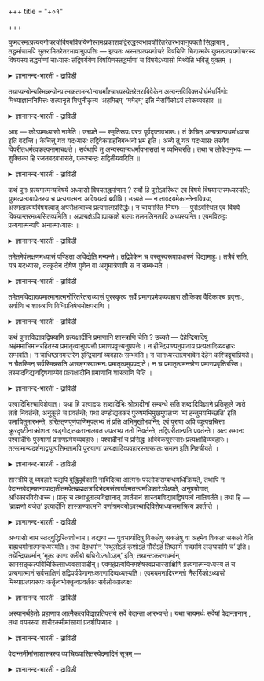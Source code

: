 +++
title = "+०१"

+++

युष्मदस्मत्प्रत्ययगोचरयोर्विषयविषयिणोस्तमःप्रकाशवद्विरुद्धस्वभावयोरितरेतरभावानुपपत्तौ सिद्धायाम् , तद्धर्माणामपि सुतरामितरेतरभावानुपपत्तिः — इत्यतः अस्मत्प्रत्ययगोचरे विषयिणि चिदात्मके युष्मत्प्रत्ययगोचरस्य विषयस्य तद्धर्माणां चाध्यासः तद्विपर्ययेण विषयिणस्तद्धर्माणां च विषयेऽध्यासो मिथ्येति भवितुं युक्तम् ।

<details><summary>ज्ञानानन्द-भारती - द्राविडी</summary>

‘नी’, ‘नाऩ्’ ऎऩ्गिऱ ऎण्णङ्गळुक्कु विषयमाय् उळ्ळदुम्, इरुट्टु वॆळिच्चम् इवैगळैप्पोल : नेर्माऱाऩ स्वबावङ्गळै उडैयदुमाऩ विषयम् (अऱियप्पडुम् वस्तु), विषयी (अऱिगिऱवऩ्) ऎऩ्ऱ इरण्डिऱ्कुम् ऒऩ्ऱु मऱ्ऱॊऩ्ऱाग इरुप्पदु पॊरुन्दा तॆऩ्बदु सित्तमायिरुप्पदाल्, अवैगळुडैय तर्मङ्गळुक्कुम्गूड ऒऩ्ऱुक्कॊऩ्ऱु माऱिइरुप्पदु कॊञ्जमुम् पॊरुन्दादु। इव्विदम् इरुप्पदाल्, ञाऩवस्वरूबमायुळ्ळ ‘नाऩ्’ ऎऩ्गिऱ ऎण्णत्तिऱ्कु विषयमाऩ विषयीयिडत्तिल् (अऱिगिऱवऩिडत्तिल्) ‘नी’ ऎऩ्गिऱ ऎण्णत्तिऱ्कु विषयमाऩ विषयम् (अऱियप् पडुम् वस्तु) ऎऩ्बदैयुम् अदऩ् तर्मङ्गळैयुम् एऱ्ऱुवदुम्, अदऱ्कु माऱाग विषयत्तिल् (अऱियप्पडुम् वस्तुविल्) विषयी (अऱिगिऱवऩ्) ऎऩ्बदैयुम्, अदऩ् तर्मङ्गळैयुम् एऱ्ऱुवदुम् मित्यै (सम्बविक्काददाल् इल्लै) ऎऩ्ऱु इरुप्पदु न्यायम्।
</details>

तथाप्यन्योन्यस्मिन्नन्योन्यात्मकतामन्योन्यधर्मांश्चाध्यस्येतरेतराविवेकेन अत्यन्तविविक्तयोर्धर्मधर्मिणोः मिथ्याज्ञाननिमित्तः सत्यानृते मिथुनीकृत्य ‘अहमिदम्’ ‘ममेदम्’ इति नैसर्गिकोऽयं लोकव्यवहारः ॥

<details><summary>ज्ञानानन्द-भारती - द्राविडी</summary>

अप्पडियिरुन्दुम्गूड, पूरावुम् वॆव्वेऱा यिरुक्किऱ जाट्यम्, सैदऩ्यम् मुदलाऩ तर्मङ्गळिऩ् आच्रयमाऩ अहङ्गारम्, आत्मा ऎऩ्ऱ तर्मिगळ् इरण्डैयुम् ऒऩ्ऱुक्कॊऩ्ऱु पिरित्तुत् तॆरिन्दु कॊळ्ळाददाल् ऒऩ्ऱिल् मऱ्ऱॊऩ्ऱिऩ् स्वबावत् तुडऩिरुक्कुम् तऩ्मैयैयुम्, मऱ्ऱॊऩ्ऱिऩ् तर्मङ् गळैयुम् एऱ्ऱि, सत्यमाऩदैयुम् सत्यम् इल्लाद तैयुम् ऒऩ्ऱागच् चॆय्दुगॊण्डु वास्तवम् इल्लाद अऱियामैयैक् कारणमायुळ्ळ ‘नाऩ् इदु’, ‘ऎऩ्ऩुडैयदु इदु’ ऎऩ्ऱ इन्द उलग व्यवहारम् स्वबावमागवे इरुन्दु वरुगिऱदु।
</details>

आह — कोऽयमध्यासो नामेति। उच्यते — स्मृतिरूपः परत्र पूर्वदृष्टावभासः। तं केचित् अन्यत्रान्यधर्माध्यास इति वदन्ति। केचित्तु यत्र यदध्यासः तद्विवेकाग्रहनिबन्धनो भ्रम इति। अन्ये तु यत्र यदध्यासः तस्यैव विपरीतधर्मत्वकल्पनामाचक्षते। सर्वथापि तु अन्यस्यान्यधर्मावभासतां न व्यभिचरति। तथा च लोकेऽनुभवः — शुक्तिका हि रजतवदवभासते, एकश्चन्द्रः सद्वितीयवदिति ॥

<details><summary>ज्ञानानन्द-भारती - द्राविडी</summary>

इन्द एत्तुदल् (अत्यासम्) ऎऩ्बदु ऎऩ्ऩ? ऎऩ्ऱु केट्कलाम्। सॊल्गिऱोम् ‘वेऱु इडत्तिल् मुऩ् पार्क्कप्पट्ट वस्तुविऩ् तोऱ्ऱम् (१)स्मिरुदिरूबमाग (ञाबगमाग) उळ्ळदु। अदैये सिलर्, ‘ऒरु वस्तुविऩ् तर्मङ्गळै वेऱॊऩ्ऱिल् एऱ्ऱुवदु’ ऎऩ्ऱ सॊल्गि ऱार्गळ्। वेऱु सिलरो’ ‘ऎदऩिडत्तिल् ऎदऩुडैय एऱ्ऱुदलो, अवै इरण्डैयुम् पिरित्तु अऱियाददैक् कारणमायुळ्ळ पिरान्दि' ऎऩ्ऱु। मऱ्ऱुमुळ्ळवरो, ‘ऎदऩिडत्तिल् ऎदऩुडैय एऱ्ऱुदलो, अदऱ्के माऱुदलाऩ तर्मत्तैयुडैय तऩ्मैयैक् कल्बिप्पदु’ ऎऩ्ऱु सॊल्गिऱार्गळ्। ऎल्ला मुऱैगळिलुमे ऒऩ्ऱु मऱ्ऱॊऩ्ऱिऩ् तर्मत्तुडऩ् कूडिऩदागत् तोऩ्ऱुदल् ऎऩ्ऱ अंसत्तिल् माऱुबडुवदिल्लै। अप्पडिये उलगत्तिलुम् अऩुबवम्- किळिञ्जलल्लवा वॆळ्ळि पोलत् तोऩ्ऱुगिऱदु! ऒऩ्ऱायिरुक्कुम् सन्दिरऩ् इरण्डावदुडऩ् कूडिऩदु पोल (तोऩ्ऱुगिऱदु) ऎऩ्ऱिरुक्किऱदु।
</details>

कथं पुनः प्रत्यगात्मन्यविषये अध्यासो विषयतद्धर्माणाम् ? सर्वो हि पुरोऽवस्थित एव विषये विषयान्तरमध्यस्यति; युष्मत्प्रत्ययापेतस्य च प्रत्यगात्मनः अविषयत्वं ब्रवीषि। उच्यते — न तावदयमेकान्तेनाविषयः, अस्मत्प्रत्ययविषयत्वात् अपरोक्षत्वाच्च प्रत्यगात्मप्रसिद्धेः। न चायमस्ति नियमः — पुरोऽवस्थित एव विषये विषयान्तरमध्यसितव्यमिति। अप्रत्यक्षेऽपि ह्याकाशे बालाः तलमलिनतादि अध्यस्यन्ति। एवमविरुद्धः प्रत्यगात्मन्यपि अनात्माध्यासः ॥

<details><summary>ज्ञानानन्द-भारती - द्राविडी</summary>

विषयमल्लाददाऩ उळ्ळेयिरुक्कुम् आत्मावि ऩिडत्तिल् विषयत्तिऱ्कुम् अदऩ् तर्मङ्गळुक्कुम् एऱ्ऱुदल् (अत्यासम्) ऎप्पडि एऱ्पडलाम्? मुऩ्ऩाल् इरुक्किऱ ऒरु विषयत्तिल् ताऩे अल्लवा ऎल्लोरुंवेऱु विषयत्तै एऱ्ऱुवार्गळ्? 'नी' ऎऩ्गिऱ ऎण्णत्तिऱ्कु वेऱायुळ्ळदाय् उळ्ळेयिरुक्कुम् आत्माविऱ्कु विषयत्तऩ्मैगिडैयादु ऎऩ्ऱु सॊल्गिऱीर्गळ्? ऎऩ्ऱाल् सॊल्गिऱोम् - इदु (आत्मा) पूरावुमे विषयमल्लाददु इल्लै। 'नाऩ्' ऎऩ्ऱ ऎण्णत्तिऱ्कु विषयमायिरुप्पदालुम्, उळ्ळे इरुक्कुम् आत्मा ऎल्लोरुक्कुम् पिरसित्तमायिरुप्पदऩ् मूलम् अबरोक्षमाग इरुप्पदालुम् आत्माविल् अत्यासम् एऱ्पडलाम्। मेलुम्, मुऩ्ऩालिरुक्किऱ विषयत्तिल् ताऩ् वेऱु विषयत्तै एऱ्ऱवेण्डुमॆऩ्ऱु इन्द नियममुम् किडैयादु। कण्णुक्कुत् तॆरियामलिरुक्किऱ आगासत्तिल् पालर्गळ् तळमायिरुक्कुम् तऩ्मै, अऴुक्काग इरुक्कुम् तऩ्मै मुदलियदै एऱ्ऱुगिऱार्गळल्लवा? इव्विदम् उळ्ळेयिरुक्कुम् आत्माविडत्तिलुम् आत्मावल्लाददै एऱ्ऱुवदु विरोदमिल्लै।
</details>

तमेतमेवंलक्षणमध्यासं पण्डिता अविद्येति मन्यन्ते। तद्विवेकेन च वस्तुस्वरूपावधारणं विद्यामाहुः। तत्रैवं सति, यत्र यदध्यासः, तत्कृतेन दोषेण गुणेन वा अणुमात्रेणापि स न सम्बध्यते ।

<details><summary>ज्ञानानन्द-भारती - द्राविडी</summary>

अन्द इव्विद लक्षणमुडैय इन्द अत्यासत्तैप् पण्डिदर्गळ् ‘अवित्यै’ ऎऩ्ऱु करुदुगिऱार्गळ्। अदैप् पिरित्तऱिन्दु वस्तुविऩ् स्वरूबत्तै तीर्माऩिप्पदै 'वित्यै' ऎऩ्ऱुम् सॊल्गिऱार्गळ्। अङ्गु इव्विदम् इरुक्कैयिल्, ऎदऩिडत्तिल् ऎदऩुडैय अत्यासमो, अदु अदऩाल् एऱ्पडुम् तोषत्तुडऩो कुणत्तुडऩो ऒरु अणुवळवु कूड सम्बन्दप्पडुवदिल्लै।
</details>

तमेतमविद्याख्यमात्मानात्मनोरितरेतराध्यासं पुरस्कृत्य सर्वे प्रमाणप्रमेयव्यवहारा लौकिका वैदिकाश्च प्रवृत्ताः, सर्वाणि च शास्त्राणि विधिप्रतिषेधमोक्षपराणि ।

<details><summary>ज्ञानानन्द-भारती - द्राविडी</summary>

अन्द आत्मा अऩात्मा इरण्डिऱ्कुम् ऒऩ्ऱुक् कॊऩ्ऱु अत्यासमागिऱ इन्द 'अवित्यै' ऎऩ्गिऱ पॆयरुळ्ळदै मुऩ्ऩिट्टुक्कॊण्डु (पिरमादा- अऱिगिऱवऩ्), पिरमाणम् (अऱिविऱ्कु सादऩम्), पिरमेयम् (अऱियप्पडुम् विषयम्) ऎऩ्ऱ व्यवहा रङ्गळ्यावुम्, उलग सम्बन्दमाऩवैगळुम् वेदसम् पन्दमाऩवैगळुम्, विदि (सॆय् ऎऩ्बदु) पिरदिषेदम् (सॆय्यादे ऎऩ्बदु), मोक्षम् (संसार पन्दत्ति लिरुन्दु विडुदलै) इवैगळै विषयमायुळ्ळ ऎल्ला सास्तिरङ्गळुम् कूड एऱ्पट्टिरुक्किऩ्ऱऩ।
</details>

कथं पुनरविद्यावद्विषयाणि प्रत्यक्षादीनि प्रमाणानि शास्त्राणि चेति ? उच्यते — देहेन्द्रियादिषु अहंममाभिमानरहितस्य प्रमातृत्वानुपपत्तौ प्रमाणप्रवृत्त्यनुपपत्तेः। न हीन्द्रियाण्यनुपादाय प्रत्यक्षादिव्यवहारः सम्भवति। न चाधिष्ठानमन्तरेण इन्द्रियाणां व्यवहारः सम्भवति। न चानध्यस्तात्मभावेन देहेन कश्चिद्व्याप्रियते। न चैतस्मिन् सर्वस्मिन्नसति असङ्गस्यात्मनः प्रमातृत्वमुपपद्यते। न च प्रमातृत्वमन्तरेण प्रमाणप्रवृत्तिरस्ति। तस्मादविद्यावद्विषयाण्येव प्रत्यक्षादीनि प्रमाणानि शास्त्राणि चेति ।

<details><summary>ज्ञानानन्द-भारती - द्राविडी</summary>

'पिरत्यक्षम् मुदलाऩ प्रमाणङ्गळुम् सास्तिरङ्गळुम् अवित्यैयुळ्ळवर्गळै विषयमा युळ्ळवै ऎऩ्बदु ऎप्पडि?' ऎऩ्ऱाल्, सॊल्गिऱोम् तेहम्, इन्दिरियम् मुदलाऩवैगळिल् नाऩ्, ऎऩ्ऩुडैयदु ऎऩ्ऱ अबिमाऩम् इल्लादवऩुक्कु पिरमादा (अऱिगिऱवऩ्) ऎऩुम् तऩ्मै पॊरुन्दा तदिऩाल् प्रमाणत्तिल् प्रव्रुत्ति पॊरुन्दादु। इन्दिरियङ्गळै ऎडुत्तुक्कॊळ्ळामल् (उबयोगप् पडुत्तामल्) प्रत्यक्षम् मुदलिय व्यवहारम् सम्बविक्कादु अल्लवा? इन्दिरियङ्गळुक्कुम् अदिष्टाऩम् आच्रयमाऩ सरीरम् इल्लामल् व्यवहारम् सम्बविक्कादु। आत्मत्तऩ्मै एऱ्ऱप्पडाद तेहत्तैक्कॊण्डु यारुम् व्यवहरिप्पदुम् किडैयादु। इदुवॆल्लाम् इल्लामलिरुन्दालो, ऎव्विदप् पऱ्ऱुदलुमिल्लाद आत्मावुक्कु प्रमादावाग इरुक्कुम् तऩ्मै पॊरुत्तमागादु। प्रमादावाग इरुक्कुम् तऩ्मैयऩ्ऩियिलेयो, प्रमाणङ्गळुक्कु प्रव्रुत्ति किडैयादु। आगैयाल् अवित्यै युळ्ळवर्गळै विषयमागक्कॊण्डवै ताऩ् प्रत्यक्षम् मुदलाऩ प्रमाणङ्गळुम् सास्तिरङ्गळुम्।
</details>

पश्वादिभिश्चाविशेषात्। यथा हि पश्वादयः शब्दादिभिः श्रोत्रादीनां सम्बन्धे सति शब्दादिविज्ञाने प्रतिकूले जाते ततो निवर्तन्ते, अनुकूले च प्रवर्तन्ते; यथा दण्डोद्यतकरं पुरुषमभिमुखमुपलभ्य ‘मां हन्तुमयमिच्छति’ इति पलायितुमारभन्ते, हरिततृणपूर्णपाणिमुपलभ्य तं प्रति अभिमुखीभवन्ति; एवं पुरुषा अपि व्युत्पन्नचित्ताः क्रूरदृष्टीनाक्रोशतः खड्गोद्यतकरान्बलवत उपलभ्य ततो निवर्तन्ते, तद्विपरीतान्प्रति प्रवर्तन्ते। अतः समानः पश्वादिभिः पुरुषाणां प्रमाणप्रमेयव्यवहारः। पश्वादीनां च प्रसिद्धः अविवेकपुरस्सरः प्रत्यक्षादिव्यवहारः। तत्सामान्यदर्शनाद्व्युत्पत्तिमतामपि पुरुषाणां प्रत्यक्षादिव्यवहारस्तत्कालः समान इति निश्चीयते ।

<details><summary>ज्ञानानन्द-भारती - द्राविडी</summary>

पसु मुदलाऩवैगळिलिरुन्दु वित्यासमिल्लाद तिऩालुम्, पसु मुदलाऩवै, कादु मुदलाऩदिऱ्कुच् चप्तम् मुदलाऩदुडऩ् सम्बन्दम् एऱ्पडुम् पोदु, सप्तम् मुदलाऩदाल् एऱ्पडुम् अऱिवु प्रदिगूलमायिरुक्कैयिल् अदिलिरुन्दु तिरुम्बुगिऩ्ऱऩ। अनुगूलमायिरुक्कैयिल् प्रव्रुत्तिक्किऩ्ऱऩ अल्लवा? कम्बै ऒङ्गिय कैयै उडैय मऩिदऩै ऎदिरिल्गण्डु, 'इवऩ् ऎऩ्ऩै अडिक्क विरुम्बुगिऩ्ऱाऩ्' ऎऩ्ऱु ओडुवदऱ्कु आरम्बिक्किऩ्ऱऩ; पच्चैप्पुल् निऱैन्द कैयै युडैवऩागक् कण्डु अवऩै नोक्किच् चॆल्लुगिऩ्ऱऩ; ऎऩ्बदु ऎप्पडियो, अप्पडिये अऱिवुळ्ळ सित्तमुडैय मऩिदर्गळुम्गूड क्रूरमाऩ पार्वैयुळ्ळवर्गळाग, अदट्टुगिऱवर्गळाग वाळै ओङ्गिय कैयुळ्ळवर्गळागप् पलवाऩ्गळायिरुप्पवर्गळैक्कण्डु अवर्गळिडमिरुन्दु विलगुगिऱार्गळ्। अदऱ्कु नेर्माऱाय् इरुप्पवर्गळै उत्तेसित्तु नॆरुङ्गिऱार्गळ्। आगैयाल् प्रमाण प्रमेयव्य वहारम् मऩिदर्गळुक्कु पसु मुदलाऩ वैगळुडऩ् समाऩम्दाऩ्। पसु मुदलाऩवैगळुक्कु प्रत्यक्षम् मुदलिय व्यवहारम् पगुत्तऱि विल्लामैयै मुऩ्ऩिट्टे इरुक्किऱदु। अदऱ्कु समाऩमाय् इरुक्कुम् तऩ्मै काणप्पडुवदाल् अऱिवुळ्ळ मऩिदर्गळुक्कुम् कूड प्रत्यक्षम् मुदलिय व्यवहारम् अक्कालत्तिल् (व्यवहारम् सॆय्युम् समयत्तिल्) समाऩम् ऎऩ्ऱु तीर्माऩिक्कप्पडुगिऱदु।
</details>

शास्त्रीये तु व्यवहारे यद्यपि बुद्धिपूर्वकारी नाविदित्वा आत्मनः परलोकसम्बन्धमधिक्रियते, तथापि न वेदान्तवेद्यमशनायाद्यतीतमपेतब्रह्मक्षत्रादिभेदमसंसार्यात्मतत्त्वमधिकारेऽपेक्ष्यते, अनुपयोगात् अधिकारविरोधाच्च। प्राक् च तथाभूतात्मविज्ञानात् प्रवर्तमानं शास्त्रमविद्यावद्विषयत्वं नातिवर्तते। तथा हि — ‘ब्राह्मणो यजेत’ इत्यादीनि शास्त्राण्यात्मनि वर्णाश्रमवयोऽवस्थादिविशेषाध्यासमाश्रित्य प्रवर्तन्ते ।

<details><summary>ज्ञानानन्द-भारती - द्राविडी</summary>

सास्तिरत्तैयॊट्टिऩ व्यवहारत्तिलो, पुत्ति पूर्वमागच् चॆय्गिऱवऩ् तऩक्कु (आत्माविऱ्कु) परलोगत्तुडऩ् सम्बन्दमुण्डॆऩ्बदै अऱियामल् अदिगारम् पॆऱुवदु इल्लै ऎऩ्ऱु इरुन्दबोदिलुम्, अप्पडियिरुन्दालुम्गूड उबनिषत्तुक्कळिऩालेये अऱियत्तक्कदाय्, पसि मुदलियवैगळ् अऱ्ऱदाय्, प्राह्मणऩ् क्षत्रियऩ् मुदलाऩ वेऱ्ऱुमै विलगिऩदाय्, संसारियल्लाद, आत्मदत्वमाऩदु अव्वदिगार विषयत्तिल् वेण्डप्पडुवदिल्लै। उबयोगमिल्लादददिऩालुम् अदिगारत्तिऱ्कु विरोदमा यिरुप्पदिऩालुम् अव्विदमायुळ्ळ आत्मावै अऱिवदऱ्कु मुऩ्ऩाल् प्रवर्त्तिक्कुम् सास्तिरम् अवित्यैयुळ्ळवर्गळै विषयमागक् कॊण्ड तऩ्मैयुळ्ळदु ऎऩ्बदै मीऱविल्लै। अप्पडियेदाऩ् ‘प्राह्मणऩ् यागम् सॆय्यट्टुम्' ऎऩ्बदु मुदलाऩ सास्तिरङ्गळ् आत्माविऩिडत्तिल् वर्णम्, आसिरमम्, वयदु, निलै मुदलिय विसे षमायुळ्ळ अत्यासत्तै आसिरयित्तु प्रवर्त्तिक्किऩ्ऱऩ।
</details>

अध्यासो नाम स्तद्बुद्धिरित्यवोचाम। तद्यथा — पुत्रभार्यादिषु विकलेषु सकलेषु वा अहमेव विकलः सकलो वेति बाह्यधर्मानात्मन्यध्यस्यति। तथा देहधर्मान् ‘स्थूलोऽहं कृशोऽहं गौरोऽहं तिष्ठामि गच्छामि लङ्घयामि च’ इति। तथेन्द्रियधर्मान् ‘मूकः काणः क्लीबो बधिरोऽन्धोऽहम्’ इति; तथान्तःकरणधर्मान् कामसङ्कल्पविचिकित्साध्यवसायादीन्। एवमहंप्रत्ययिनमशेषस्वप्रचारसाक्षिणि प्रत्यगात्मन्यध्यस्य तं च प्रत्यगात्मानं सर्वसाक्षिणं तद्विपर्ययेणान्तःकरणादिष्वध्यस्यति। एवमयमनादिरनन्तो नैसर्गिकोऽध्यासो मिथ्याप्रत्ययरूपः कर्तृत्वभोक्तृत्वप्रवर्तकः सर्वलोकप्रत्यक्षः ।

<details><summary>ज्ञानानन्द-भारती - द्राविडी</summary>

अत्यासम् ऎऩ्बदु 'अदुवल्लाददिल् अदुवॆऩ्ऱ ऎण्णम्' ऎऩ्ऱु सॊऩ्ऩोम्। अदु ऎप्पडि ऎऩ्ऱाल् पुत्तिरऩ्, मऩैवि मुदलियवर्गळ् कुऱैप् पट्टबोदो, निऱैन्दुळ्ळबोदो, नाऩे कुऱैप्पट्टवऩ् ऎऩ्ऱो, निऱैन्दुळ्ळवऩ् ऎऩ्ऱो, वॆळियिलुळ्ळवर्गळिऩ् तर्मङ्गळै तऩ्ऩिडत्तिल् एऱ्ऱुक्कॊळ्गिऱाऩ्। अप्पडिये 'नाऩ् पॆरुत्तवऩ्, नाऩ् मॆलिन्दवऩ्, नाऩ् वॆळुप्पु, निऱ्किऱेऩ्, पोगिऱेऩ्, ताण्डुगिऱेऩ्' ऎऩ्ऱु तेहत्तिऩ् तर्मङ्गळैयुम्, - अप्पडिये 'नाऩ् ऊमै, ऒऱ्ऱैक् कण्णऩ्, नबुंसगऩ्, सॆविडु, कुरुडु, ऎऩ्ऱु इन्दिरिय तर्मङ्गळैयुम्, अप्पडिये आसै, सङ्गल्बम्, सन्देहम्,तीर्माऩम् मुदलिय अन्द:करण तर्मङ्गळैयुम् (एऱ्ऱिक्कॊळ्गिऱाऩ्)।' इव्विदमाग 'नाऩ्' ऎऩ्ऱ ऎण्णत्तै उडैयदै (अन्द: करणत्तै)युम् अदऩुडैय ऎल्ला व्याबारङ्गळुक्कुम् साक्षियायिरुन्दु वरुगिऱ उळ्ळे उळ्ळ आत्माविऩि टत्तिल् एऱ्ऱिक्कॊळ्वदुडऩ् इदऱ्कु माऱाग ऎल्लावऱ्ऱिऱ्कुम् साक्षियायुळ्ळ अन्द उळ्ळे इरुक्कुम् आत्मावैयुम् अन्द:करणम् मुदलियवैगळिल् एऱ्ऱुगिऱाऩ्। इव्विदम् आदियऱ्ऱदाय् मुडिवऱ्ऱदाय् वास्तवमिल्लाद ऎण्णत्तैत् तऩ्मैयायुडैयदाय् स्वबावमागवे इरुन्दुवरुम् इव्वत्यासम् कर्त्रुत्वम् (सॆय्गिऱवऩ् ऎऩ्ऱ निलै) पोक्त्रुत्वम् (अऩुबविक्किऱवऩ् ऎऩ्ऱ निलै) इवैगळै उण्डु पण्णुवदाय् ऎल्ला उलगत्तारुक्कुम् प्रत्यक्ष मायुळ्ळदु (नऩ्गु तॆरिन्द विषयम्)।
</details>

अस्यानर्थहेतोः प्रहाणाय आत्मैकत्वविद्याप्रतिपत्तये सर्वे वेदान्ता आरभ्यन्ते। यथा चायमर्थः सर्वेषां वेदान्तानाम् , तथा वयमस्यां शारीरकमीमांसायां प्रदर्शयिष्यामः ।

<details><summary>ज्ञानानन्द-भारती - द्राविडी</summary>

केट्टिऱ्कुक् कारणमायुळ्ळ इदैप् पोक्कडिक्क, आत्माविऩ् ऒऩ्ऱायिरुक्कुम् तऩ्मैयिऩ् ञाऩम् एऱ्पडुवदऱ्काग, ऎल्ला उबनिषत्तुक्कळुम् आरम्बिक्कप् पडुगिऩ्ऱऩ। ऎल्ला उबनिषत्तुक्कळुक्कुम् इदुदाऩ् तात्पर्यम् ऎऩ्ऱु ऎप्पडि (अऱियमुडियुमो), अव्वाऱु इच्चारीर्गमीमांसैयिल् (सरीरत्तिऱ्कुळ् उळ्ळ जीवऩ् उण्मैयिल् प्रह्मम्दाऩ् ऎऩ्बदै विसारणै सॆय्युम् किरन्दत्तिल्) नाम् ऎडुत्तुक् काट्टुवोम्।
</details>

वेदान्तमीमांसाशास्त्रस्य व्याचिख्यासितस्येदमादिमं सूत्रम् —

<details><summary>ज्ञानानन्द-भारती - द्राविडी</summary>

व्याक्याऩम् सॆय्य उत्तेसित्तिरुक्किऱ वेदान्द मीमांसा सास्तिरत्तिऩ् मुदल् सुत्रम् इदु।
</details>

